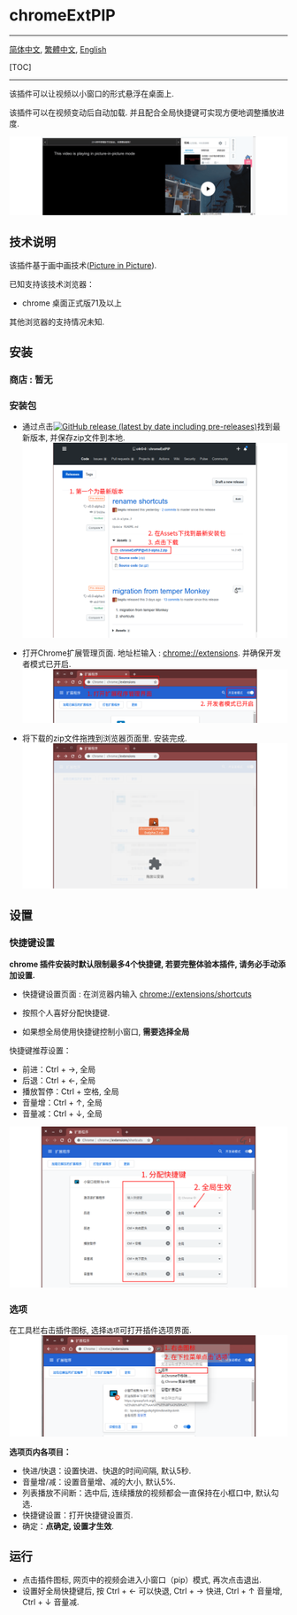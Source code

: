 # chromeExtPIP

---

[简体中文](./README.md), [繁體中文](./README.zh-tw.md), [English](./README.en.md)

[TOC]

---

该插件可以让视频以小窗口的形式悬浮在桌面上.

该插件可以在视频变动后自动加载. 并且配合全局快捷键可实现方便地调整播放进度.

![](./readme/view.png)

## 技术说明

该插件基于画中画技术([Picture in Picture](https://w3c.github.io/picture-in-picture/)).  

已知支持该技术浏览器：

- chrome 桌面正式版71及以上

其他浏览器的支持情况未知.

## 安装

### 商店 : 暂无
### 安装包 

- 通过点击[![GitHub release (latest by date including pre-releases)](https://img.shields.io/github/v/release/c4rO-0/chromeExtPIP?include_prereleases&style=flat-square)](https://github.com/c4rO-0/chromeExtPIP/releases/latest)找到最新版本, 并保存zip文件到本地.
![](./readme/ins_step1.png)

- 打开Chrome扩展管理页面. 地址栏输入 : [chrome://extensions](chrome://extensions). 并确保开发者模式已开启.
![](./readme/ins_step2.png)

- 将下载的zip文件拖拽到浏览器页面里. 安装完成.
![](./readme/ins_step3.png)


## 设置

### 快捷键设置

**chrome 插件安装时默认限制最多4个快捷键, 若要完整体验本插件, 请务必手动添加设置.**

- 快捷键设置页面 : 在浏览器内输入 [chrome://extensions/shortcuts](chrome://extensions/shortcuts) 

- 按照个人喜好分配快捷键. 

- 如果想全局使用快捷键控制小窗口, **需要选择全局**

快捷键推荐设置：
* 前进：Ctrl + →, 全局
* 后退：Ctrl + ←, 全局
* 播放暂停：Ctrl + 空格, 全局
* 音量增：Ctrl + ↑, 全局
* 音量减：Ctrl + ↓, 全局

![](./readme/set_step1.png)

### 选项
在工具栏右击插件图标, 选择`选项`可打开插件选项界面.
![](./readme/set_step2.png)

**选项页内各项目：**

* 快进/快退：设置快进、快退的时间间隔, 默认5秒.  
* 音量增/减：设置音量增、减的大小, 默认5%.  
* 列表播放不间断：选中后, 连续播放的视频都会一直保持在小框口中, 默认勾选.  
* 快捷键设置：打开快捷键设置页.  
* 确定：**点确定, 设置才生效**.  

## 运行
* 点击插件图标, 网页中的视频会进入小窗口（pip）模式, 再次点击退出.  
* 设置好全局快捷键后, 按 Ctrl + ← 可以快退, Ctrl + → 快进, Ctrl + ↑ 音量增, Ctrl + ↓ 音量减.  
